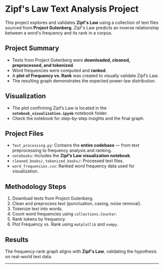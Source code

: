 # Zipf's Law Text Analysis Project

This project explores and validates **Zipf's Law** using a collection of text files sourced from **Project Gutenberg**. Zipf's Law predicts an inverse relationship between a word's frequency and its rank in a corpus.

## Project Summary

- Texts from Project Gutenberg were **downloaded, cleaned, preprocessed, and tokenized**.
- Word frequencies were computed and **ranked**.
- A **plot of Frequency vs. Rank** was created to visually validate Zipf’s Law.
- The resulting graph demonstrates the expected power-law distribution.

##  Visualization

- The plot confirming Zipf’s Law is located in the **`notebook_visualization.ipynb`** notebook folder.
- Check the notebook for step-by-step insights and the final graph.

##  Project Files

- `Text_processing.py`: Contains the **entire codebase** — from text preprocessing to frequency analysis and ranking.
- `notebooks`: Includes the **Zipf’s Law visualization notebook**.
- `cleaned_books/`, `tokenized_books/`: Processed text files.
- `word_frequencies.csv`: Ranked word frequency data used for visualization.

##  Methodology Steps

1. Download texts from Project Gutenberg.
2. Clean and preprocess text (punctuation, casing, noise removal).
3. Tokenize text into words.
4. Count word frequencies using `collections.Counter`.
5. Rank tokens by frequency.
6. Plot Frequency vs. Rank using `matplotlib` and `numpy`.

##  Results

The frequency-rank graph aligns with **Zipf's Law**, validating the hypothesis on real-world text data.

---

